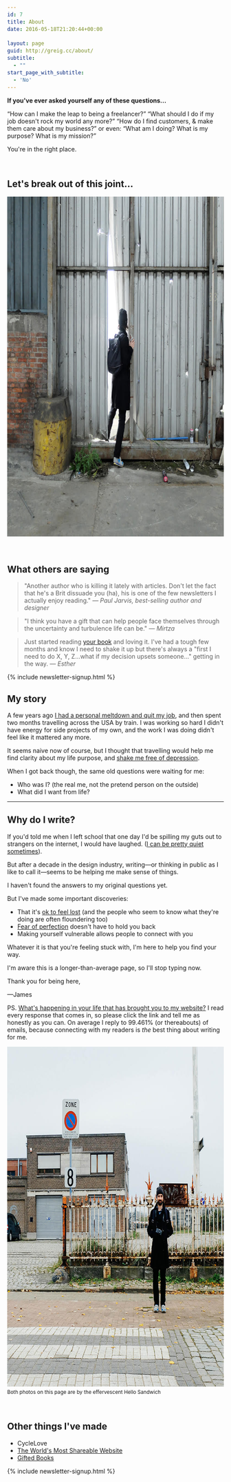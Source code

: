 ```yaml
---
id: 7
title: About
date: 2016-05-18T21:20:44+00:00

layout: page
guid: http://greig.cc/about/
subtitle:
  - ""
start_page_with_subtitle:
  - 'No'
---
```

<strong>If you've ever asked yourself any of these questions...</strong>

“How can I make the leap to being a freelancer?”
“What should I do if my job doesn't rock my world any more?”
“How do I find customers, &amp; make them care about my business?”
or even:
“What am I doing? What is my purpose? What is my mission?”

You're in the right place.

&nbsp;
<h2>Let's break out of this joint...</h2>
<img src="/media/james-greig-breakout.jpeg" alt="James Greig" width="790" height="790" class="alignnone size-full wp-image-966" />

&nbsp;
## What others are saying
<blockquote>"Another author who is killing it lately with articles. Don't let the fact that he's a Brit dissuade you (ha), his is one of the few newsletters I actually enjoy reading."
<cite>— Paul Jarvis, best-selling author and designer</cite></blockquote>
<blockquote>"I think you have a gift that can help people face themselves through the uncertainty and turbulence life can be."
<cite>— Mirtza</cite></blockquote>
<blockquote>Just started reading <a href="https://gumroad.com/l/reset-your-brain">your book</a> and loving it. I've had a tough few months and know I need to shake it up but there's always a "first I need to do X, Y, Z...what if my decision upsets someone..." getting in the way.
<cite>— Esther</cite></blockquote>

{% include newsletter-signup.html %}

## My story
A few years ago <a href="http://greig.cc/26/how-to-stop-being-a-graphic-designer">I had a personal meltdown and quit my job</a>, and then spent two months travelling across the USA by train. I was working so hard I didn't have energy for side projects of my own, and the work I was doing didn't feel like it mattered any more.

It seems naive now of course, but I thought that travelling would help me find clarity about my life purpose, and <a href="http://greig.cc/the-unspoken-d-word-depression">shake me free of depression</a>.

When I got back though, the same old questions were waiting for me:
<ul>
 	<li>Who was I? (the real me, not the pretend person on the outside)</li>
 	<li>What did I want from life?</li>
</ul>

<hr />

## Why do I write?
If you'd told me when I left school that one day I'd be spilling my guts out to strangers on the internet, I would have laughed. (<a href="http://greig.cc/falling-off-the-edge-of-conversations">I can be pretty quiet sometimes</a>).

But after a decade in the design industry, writing—or thinking in public as I like to call it—seems to be helping me make sense of things.

I haven't found the answers to my original questions yet.

But I've made some important discoveries:
<ul>
 	<li>That it's <a href="http://greig.cc/feeling-lost-relax-youre-probably-headed-in-the-right-direction">ok to feel lost</a> (and the people who seem to know what they're doing are often floundering too)</li>
 	<li><a href="http://greig.cc/i-never-finish-anyth">Fear of perfection</a> doesn't have to hold you back</li>
 	<li>Making yourself vulnerable allows people to connect with you</li>
</ul>
Whatever it is that you're feeling stuck with, I'm here to help you find your way.

I'm aware this is a longer-than-average page, so I'll stop typing now.

Thank you for being here,

—James

PS. <a href="http://greig.cc/contact/">What's happening in your life that has brought you to my website?</a> I read every response that comes in, so please click the link and tell me as honestly as you can. On average I reply to 99.461% (or thereabouts) of emails, because connecting with my readers is <em>the</em> best thing about writing for me.

<img src="/media/james-greig-portrait-designer.jpeg" alt="" width="790" height="790" class="alignnone size-full wp-image-965" />
<small>Both photos on this page are by the effervescent Hello Sandwich</small>

&nbsp;
## Other things I've made
<ul>
  <li>CycleLove</li>
 	<li><a href="http://worldsmostshareablewebsite.greig.cc/">The World's Most Shareable Website</a></li>
	<li><a href="http://greig.cc/gifted-books-2016">Gifted Books</a></li>
</ul>

{% include newsletter-signup.html %}
